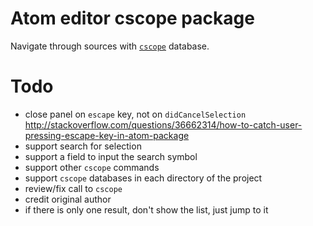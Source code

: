 # Atom editor cscope package

Navigate through sources with [`cscope`](http://cscope.sourceforge.net/) database.

# Todo

- close panel on `escape` key, not on `didCancelSelection`
  http://stackoverflow.com/questions/36662314/how-to-catch-user-pressing-escape-key-in-atom-package
- support search for selection
- support a field to input the search symbol
- support other `cscope` commands
- support `cscope` databases in each directory of the project
- review/fix call to `cscope`
- credit original author
- if there is only one result, don't show the list, just jump to it